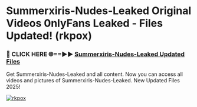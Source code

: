 # Summerxiris-Nudes-Leaked Original Videos 0nlyFans Leaked - Files Updated! (rkpox)

<h3>🔴 CLICK HERE 🌐==►► <a href="https://tinyurl.com/yc6ubb5a" rel="nofollow">Summerxiris-Nudes-Leaked Updated Files</a></h3>

Get Summerxiris-Nudes-Leaked and all content. Now you can access all videos and pictures of Summerxiris-Nudes-Leaked. New Updated Files 2025!

[![rkpox](https://i.imgur.com/7eu0CRL.gif)](https://tinyurl.com/yc6ubb5a)
